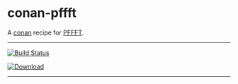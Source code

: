 # conan-pffft
A [conan](https://conan.io/) recipe for [PFFFT](https://bitbucket.org/jpommier/pffft).
***
[![Build Status](https://dev.azure.com/qnohot/qnohot/_apis/build/status/qno.conan-pffft?branchName=master)](https://dev.azure.com/qnohot/qnohot/_build/latest?definitionId=5&branchName=master)

[ ![Download](https://api.bintray.com/packages/qno/conan-public/Pffft:qno/images/download.svg?version=default:testing) ](https://bintray.com/qno/conan-public/Pffft:qno/default:testing/link)
***
